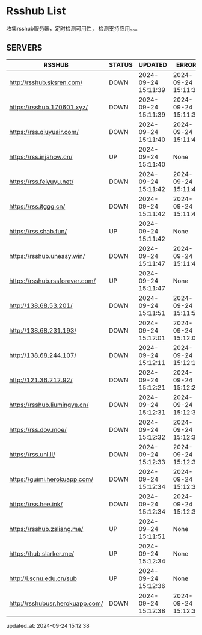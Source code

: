# Rsshub List

收集rsshub服务器，定时检测可用性， 检测支持应用。。。


## SERVERS

|  RSSHUB   | STATUS  | UPDATED  | ERROR  | TWITTER |  
|  ----  | ----  | ----  | ----  | ---- |  
| http://rsshub.sksren.com/ | DOWN | 2024-09-24 15:11:39 | 2024-09-24 15:11:39 |  
| https://rsshub.170601.xyz/ | DOWN | 2024-09-24 15:11:39 | 2024-09-24 15:11:39 |  
| https://rss.qiuyuair.com/ | DOWN | 2024-09-24 15:11:40 | 2024-09-24 15:11:40 |  
| https://rss.injahow.cn/ | UP | 2024-09-24 15:11:40 | None ||  
| https://rss.feiyuyu.net/ | DOWN | 2024-09-24 15:11:42 | 2024-09-24 15:11:42 |  
| https://rss.itggg.cn/ | DOWN | 2024-09-24 15:11:42 | 2024-09-24 15:11:42 |  
| https://rss.shab.fun/ | UP | 2024-09-24 15:11:42 | None ||  
| https://rsshub.uneasy.win/ | DOWN | 2024-09-24 15:11:47 | 2024-09-24 15:11:47 |  
| https://rsshub.rssforever.com/ | UP | 2024-09-24 15:11:47 | None ||  
| http://138.68.53.201/ | DOWN | 2024-09-24 15:11:51 | 2024-09-24 15:11:51 |  
| http://138.68.231.193/ | DOWN | 2024-09-24 15:12:01 | 2024-09-24 15:12:01 |  
| http://138.68.244.107/ | DOWN | 2024-09-24 15:12:11 | 2024-09-24 15:12:11 |  
| http://121.36.212.92/ | DOWN | 2024-09-24 15:12:21 | 2024-09-24 15:12:21 |  
| https://rsshub.liumingye.cn/ | DOWN | 2024-09-24 15:12:31 | 2024-09-24 15:12:31 |  
| https://rss.dov.moe/ | DOWN | 2024-09-24 15:12:32 | 2024-09-24 15:12:32 |  
| https://rss.unl.li/ | DOWN | 2024-09-24 15:12:33 | 2024-09-24 15:12:33 |  
| https://guimi.herokuapp.com/ | DOWN | 2024-09-24 15:12:34 | 2024-09-24 15:12:34 |  
| https://rss.hee.ink/ | DOWN | 2024-09-24 15:12:34 | 2024-09-24 15:12:34 |  
| https://rsshub.zsliang.me/ | UP | 2024-09-24 15:11:51 | None |OK|  
| https://hub.slarker.me/ | UP | 2024-09-24 15:12:34 | None ||  
| http://i.scnu.edu.cn/sub | UP | 2024-09-24 15:12:36 | None ||  
| http://rsshubusr.herokuapp.com/ | DOWN | 2024-09-24 15:12:38 | 2024-09-24 15:12:38 |  
  

updated_at: 2024-09-24 15:12:38  
